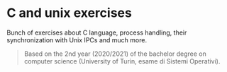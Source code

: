 # C and unix exercises
Bunch of exercises about C language, process handling, their synchronization with Unix IPCs and much more.

> Based on the 2nd year (2020/2021) of the bachelor degree on computer science (University of Turin, esame di Sistemi Operativi).
